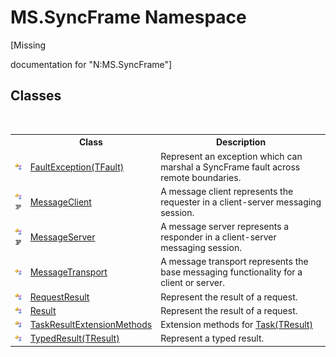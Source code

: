 # MS.SyncFrame Namespace
 

\[Missing <summary> documentation for "N:MS.SyncFrame"\]


## Classes
&nbsp;<table><tr><th></th><th>Class</th><th>Description</th></tr><tr><td>![Public class](media/pubclass.gif "Public class")</td><td><a href="d43efb02-9a8a-5503-83aa-183233092174">FaultException(TFault)</a></td><td>
Represent an exception which can marshal a SyncFrame fault across remote boundaries.</td></tr><tr><td>![Public class](media/pubclass.gif "Public class")![Code example](media/CodeExample.png "Code example")</td><td><a href="0049c9ad-52b5-782a-00f7-58bf4ffa5e57">MessageClient</a></td><td>
A message client represents the requester in a client-server messaging session.</td></tr><tr><td>![Public class](media/pubclass.gif "Public class")![Code example](media/CodeExample.png "Code example")</td><td><a href="f9ac6753-24e8-39a3-c2af-41be495e8274">MessageServer</a></td><td>
A message server represents a responder in a client-server messaging session.</td></tr><tr><td>![Public class](media/pubclass.gif "Public class")</td><td><a href="575abf99-2a1a-6037-410a-d736b8eacb32">MessageTransport</a></td><td>
A message transport represents the base messaging functionality for a client or server.</td></tr><tr><td>![Public class](media/pubclass.gif "Public class")</td><td><a href="4b256005-b920-df6f-0771-035950c2789a">RequestResult</a></td><td>
Represent the result of a request.</td></tr><tr><td>![Public class](media/pubclass.gif "Public class")</td><td><a href="f0e455e9-2252-f121-710c-51c7d6b69880">Result</a></td><td>
Represent the result of a request.</td></tr><tr><td>![Public class](media/pubclass.gif "Public class")</td><td><a href="cee6733d-b9b3-7f93-4a41-7e731cd8bf82">TaskResultExtensionMethods</a></td><td>
Extension methods for <a href="http://msdn2.microsoft.com/en-us/library/dd321424" target="_blank">Task(TResult)</a></td></tr><tr><td>![Public class](media/pubclass.gif "Public class")</td><td><a href="25cc0187-f6c5-d762-90d8-cb5ebc23d98d">TypedResult(TResult)</a></td><td>
Represent a typed result.</td></tr></table>&nbsp;
